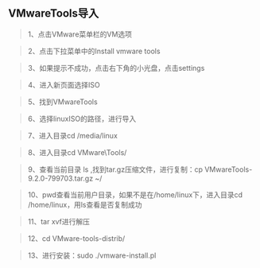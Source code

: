 ## VMwareTools导入
> 1、点击VMware菜单栏的VM选项

> 2、点击下拉菜单中的Install vmware tools

> 3、如果提示不成功，点击右下角的小光盘，点击settings

> 4、进入新页面选择ISO

> 5、找到VMwareTools

> 6、选择linuxISO的路径，进行导入

> 7、进入目录cd /media/linux

> 8、进入目录cd VMware\Tools/

> 9、查看当前目录 ls ,找到tar.gz压缩文件，进行复制：cp VMwareTools-9.2.0-799703.tar.gz ~/

> 10、pwd查看当前用户目录，如果不是在/home/linux下，进入目录cd /home/linux，用ls查看是否复制成功

> 11、tar xvf进行解压

> 12、cd VMware-tools-distrib/

> 13、进行安装：sudo ./vmware-install.pl
